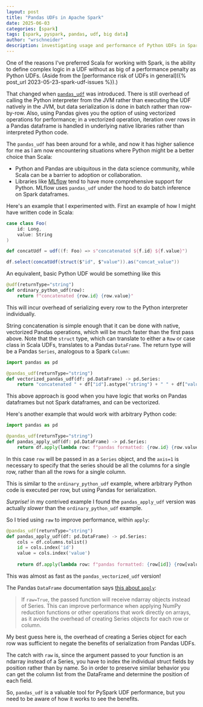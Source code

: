 ```yaml
---
layout: post
title: "Pandas UDFs in Apache Spark"
date: 2025-06-03
categories: [spark]
tags: [spark, pyspark, pandas, udf, big data]
author: "wrschneider"
description: investigating usage and performance of Python UDFs in Spark with Pandas 
---
```


One of the reasons I've preferred Scala for working with Spark, is the ability to define complex logic in a UDF without as big of a performance penalty as Python UDFs.  (Aside from the [performance risk of UDFs in general]({% post_url 2023-05-23-spark-udf-issues %}).)

That changed when [`pandas_udf`](https://spark.apache.org/docs/3.5.6/api/python/reference/pyspark.sql/api/pyspark.sql.functions.pandas_udf.html) 
was introduced.  There is still overhead of calling the Python interpreter from the JVM rather than executing the UDF
natively in the JVM, but data serialization is done in batch rather than row-by-row.  Also, using Pandas gives you the option of using vectorized
operations for performance; in a vectorized operation, iteration over rows in a Pandas dataframe is handled in underlying native libraries rather than
interpreted Python code.

The `pandas_udf` has been around for a while, and now it has higher salience for me as I am now encountering situations where Python might be
a better choice than Scala:

- Python and Pandas are ubiquitous in the data science community, while Scala can be a barrier to adoption or collaboration.
- Libraries like [MLflow](https://docs.databricks.com/aws/en/machine-learning/model-inference/dl-model-inference) tend to have more comprehensive support for Python. MLflow uses `pandas_udf` under the hood to do batch inference on Spark dataframes.

Here's an example that I experimented with.  First an example of how I might have written code in Scala:

```scala
case class Foo(
    id: Long,
    value: String
)

def concatUdf = udf((f: Foo) => s"concatenated ${f.id} ${f.value}")

df.select(concatUdf(struct($"id", $"value")).as("concat_value"))
```

An equivalent, basic Python UDF would be something like this

```python
@udf(returnType="string")
def ordinary_python_udf(row):
    return f"concatenated {row.id} {row.value}"
```

This will incur overhead of serializing every row to the Python interpreter individually.

String concatenation is simple enough that it can be done with native, vectorized Pandas operations, which will be much faster than
the first pass above.  Note that the `struct` type, which can translate to either a `Row` or case class in Scala UDFs, translates to a Pandas 
`DataFrame`.  The return type will be a Pandas `Series`, analogous to a Spark `Column`:

```python
import pandas as pd

@pandas_udf(returnType="string")
def vectorized_pandas_udf(df: pd.DataFrame) -> pd.Series:
    return "concatenated " + df["id"].astype("string") + " " + df["value"].astype("string")
```

This above approach is good when you have logic that works on Pandas dataframes but not Spark dataframes, and can be vectorized.

Here's another example that would work with arbitrary Python code:

```python
import pandas as pd

@pandas_udf(returnType="string")
def pandas_apply_udf(df: pd.DataFrame) -> pd.Series:
    return df.apply(lambda row: f"pandas formatted: {row.id} {row.value}", axis=1)
```

In this case `row` will be passed in as a `Series` object, and the `axis=1` is necessary to specify that the series should be all
the columns for a single row, rather than all the rows for a single column.

This is similar to the `ordinary_python_udf` example, where arbitrary Python code is executed per row, but using Pandas for serialization.

*Surprise!* in my contrived example I found the `pandas_apply_udf` version was actually *slower* than the `ordinary_python_udf` example.

So I tried using `raw` to improve performance, within `apply`:

```python
@pandas_udf(returnType="string")
def pandas_apply_udf(df: pd.DataFrame) -> pd.Series:
    cols = df.columns.tolist()
    id = cols.index('id')
    value = cols.index('value')
    
    return df.apply(lambda row: f"pandas formatted: {row[id]} {row[value]}", axis=1, raw=True)
```

This was almost as fast as the `pandas_vectorized_udf` version!

The Pandas `DataFrame` documentation says [this about `apply`](https://pandas.pydata.org/pandas-docs/stable/reference/api/pandas.DataFrame.apply.html): 
> If `raw=True`, the passed function will receive ndarray objects instead of Series. This can improve performance when applying NumPy reduction functions or 
> other operations that work directly on arrays, as it avoids the overhead of creating Series objects for each row or column.

My best guess here is, the overhead of creating a Series object for each row was sufficient to negate
the benefits of serialization from Pandas UDFs.

The catch with `raw` is, since the argument passed to your function is an ndarray instead of a Series, you have to index the individual struct fields
by position rather than by name.  So in order to preserve similar behavior you can get the column list from the DataFrame and determine the position of each
field.

So, `pandas_udf` is a valuable tool for PySpark UDF performance, but you need to be aware of how it works to see the benefits.